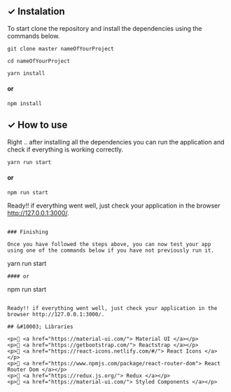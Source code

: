 ## &#10003; Instalation

To start clone the repository and install the dependencies using the commands below.

```
git clone master nameOfYourProject
```

```
cd nameOfYourProject
```

```
yarn install
```
#### or
```
npm install
```

## &#10003; How to use

Right .. after installing all the dependencies you can run the application and check if everything is working correctly.

```
yarn run start
```
#### or
```
npm run start
```

Ready!! if everything went well, just check your application in the browser http://127.0.0.1:3000/.
```

### Finishing

Once you have followed the steps above, you can now test your app using one of the commands below if you have not previously run it.

```
yarn run start
```
#### or
```
npm run start
```

Ready!! if everything went well, just check your application in the browser http://127.0.0.1:3000/.

## &#10003; Libraries

<p>📍 <a href="https://material-ui.com/"> Material UI </a></p>
<p>📍 <a href="https://getbootstrap.com/"> Reactstrap </a></p>
<p>📍 <a href="https://react-icons.netlify.com/#/"> React Icons </a></p>
<p>📍 <a href="https://www.npmjs.com/package/react-router-dom"> React Router Dom </a></p>
<p>📍 <a href="https://redux.js.org/"> Redux </a></p>
<p>📍 <a href="https://material-ui.com/"> Styled Components </a></p>
